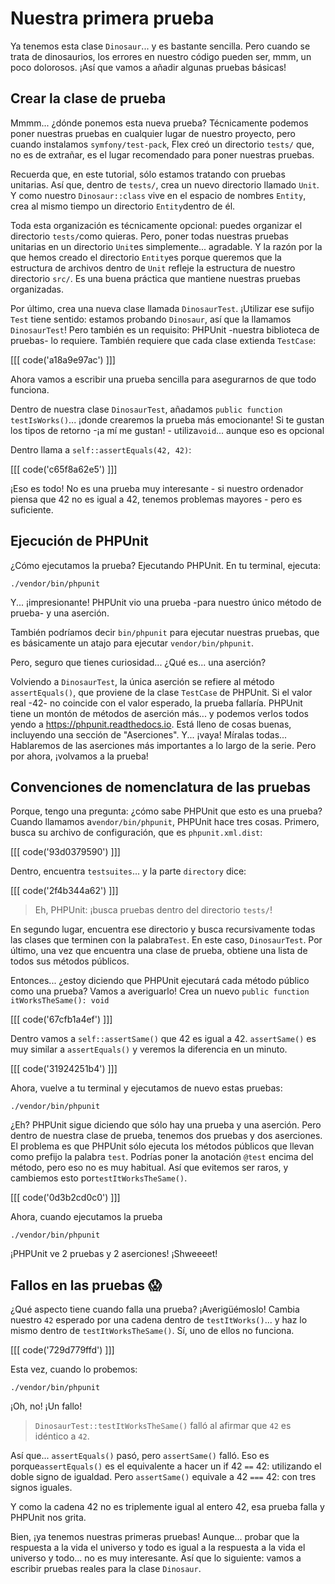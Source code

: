 # Nuestra primera prueba

Ya tenemos esta clase `Dinosaur`... y es bastante sencilla. Pero cuando se trata de dinosaurios, los errores en nuestro código pueden ser, mmm, un poco dolorosos. ¡Así que vamos a añadir algunas pruebas básicas!

## Crear la clase de prueba

Mmmm... ¿dónde ponemos esta nueva prueba? Técnicamente podemos poner nuestras pruebas en cualquier lugar de nuestro proyecto, pero cuando instalamos `symfony/test-pack`, Flex creó un directorio `tests/` que, no es de extrañar, es el lugar recomendado para poner nuestras pruebas.

Recuerda que, en este tutorial, sólo estamos tratando con pruebas unitarias. Así que, dentro de `tests/`, crea un nuevo directorio llamado `Unit`. Y como nuestro `Dinosaur::class` vive en el espacio de nombres `Entity`, crea al mismo tiempo un directorio `Entity`dentro de él.

Toda esta organización es técnicamente opcional: puedes organizar el directorio `tests/`como quieras. Pero, poner todas nuestras pruebas unitarias en un directorio `Unit`es simplemente... agradable. Y la razón por la que hemos creado el directorio `Entity`es porque queremos que la estructura de archivos dentro de `Unit` refleje la estructura de nuestro directorio `src/`. Es una buena práctica que mantiene nuestras pruebas organizadas.

Por último, crea una nueva clase llamada `DinosaurTest`. ¡Utilizar ese sufijo `Test` tiene sentido: estamos probando `Dinosaur`, así que la llamamos `DinosaurTest`! Pero también es un requisito: PHPUnit -nuestra biblioteca de pruebas- lo requiere. También requiere que cada clase extienda `TestCase`:

[[[ code('a18a9e97ac') ]]]

Ahora vamos a escribir una prueba sencilla para asegurarnos de que todo funciona.

Dentro de nuestra clase `DinosaurTest`, añadamos `public function testIsWorks()`... ¡donde crearemos la prueba más emocionante! Si te gustan los tipos de retorno -¡a mí me gustan! - utiliza`void`... aunque eso es opcional

Dentro llama a `self::assertEquals(42, 42)`:

[[[ code('c65f8a62e5') ]]]

¡Eso es todo! No es una prueba muy interesante - si nuestro ordenador piensa que 42 no es igual a 42, tenemos problemas mayores - pero es suficiente.

## Ejecución de PHPUnit

¿Cómo ejecutamos la prueba? Ejecutando PHPUnit. En tu terminal, ejecuta:

```terminal
./vendor/bin/phpunit
```

Y... ¡impresionante! PHPUnit vio una prueba -para nuestro único método de prueba- y una aserción.

También podríamos decir `bin/phpunit` para ejecutar nuestras pruebas, que es básicamente un atajo para ejecutar `vendor/bin/phpunit`.

Pero, seguro que tienes curiosidad... ¿Qué es... una aserción?

Volviendo a `DinosaurTest`, la única aserción se refiere al método `assertEquals()`, que proviene de la clase `TestCase` de PHPUnit. Si el valor real -42- no coincide con el valor esperado, la prueba fallaría. PHPUnit tiene un montón de métodos de aserción más... y podemos verlos todos yendo a https://phpunit.readthedocs.io. Está lleno de cosas buenas, incluyendo una sección de "Aserciones". Y... ¡vaya! Míralas todas... Hablaremos de las aserciones más importantes a lo largo de la serie. Pero por ahora, ¡volvamos a la prueba!

## Convenciones de nomenclatura de las pruebas

Porque, tengo una pregunta: ¿cómo sabe PHPUnit que esto es una prueba? Cuando llamamos a`vendor/bin/phpunit`, PHPUnit hace tres cosas. Primero, busca su archivo de configuración, que es `phpunit.xml.dist`:

[[[ code('93d0379590') ]]]

Dentro, encuentra `testsuites`... y la parte `directory` dice:

[[[ code('2f4b344a62') ]]]

> Eh, PHPUnit: ¡busca pruebas dentro del directorio `tests/`!

En segundo lugar, encuentra ese directorio y busca recursivamente todas las clases que terminen con la palabra`Test`. En este caso, `DinosaurTest`. Por último, una vez que encuentra una clase de prueba, obtiene una lista de todos sus métodos públicos.

Entonces... ¿estoy diciendo que PHPUnit ejecutará cada método público como una prueba? Vamos a averiguarlo! Crea un nuevo `public function itWorksTheSame(): void`

[[[ code('67cfb1a4ef') ]]]

Dentro vamos a `self::assertSame()` que 42 es igual a 42. `assertSame()` es muy similar a `assertEquals()` y veremos la diferencia en un minuto.

[[[ code('31924251b4') ]]]

Ahora, vuelve a tu terminal y ejecutamos de nuevo estas pruebas:

```terminal-silent
./vendor/bin/phpunit
```

¿Eh? PHPUnit sigue diciendo que sólo hay una prueba y una aserción. Pero dentro de nuestra clase de prueba, tenemos dos pruebas y dos aserciones. El problema es que PHPUnit sólo ejecuta los métodos públicos que llevan como prefijo la palabra `test`. Podrías poner la anotación `@test` encima del método, pero eso no es muy habitual. Así que evitemos ser raros, y cambiemos esto por`testItWorksTheSame()`.

[[[ code('0d3b2cd0c0') ]]]

Ahora, cuando ejecutamos la prueba

```terminal-silent
./vendor/bin/phpunit
```

¡PHPUnit ve 2 pruebas y 2 aserciones! ¡Shweeeet!

## Fallos en las pruebas 😱

¿Qué aspecto tiene cuando falla una prueba? ¡Averigüémoslo! Cambia nuestro `42` esperado por una cadena dentro de `testItWorks()`... y haz lo mismo dentro de `testItWorksTheSame()`. Sí, uno de ellos no funciona.

[[[ code('729d779ffd') ]]]

Esta vez, cuando lo probemos:

```terminal-silent
./vendor/bin/phpunit
```

¡Oh, no! ¡Un fallo!

> `DinosaurTest::testItWorksTheSame()` falló al afirmar que `42` es idéntico a `42`.

Así que... `assertEquals()` pasó, pero `assertSame()` falló. Eso es porque`assertEquals()` es el equivalente a hacer un if 42 `==` 42: utilizando el doble signo de igualdad. Pero `assertSame()` equivale a 42 `===` 42: con tres signos iguales.

Y como la cadena 42 no es triplemente igual al entero 42, esa prueba falla y PHPUnit nos grita.

Bien, ¡ya tenemos nuestras primeras pruebas! Aunque... probar que la respuesta a la vida el universo y todo es igual a la respuesta a la vida el universo y todo... no es muy interesante. Así que lo siguiente: vamos a escribir pruebas reales para la clase `Dinosaur`.
